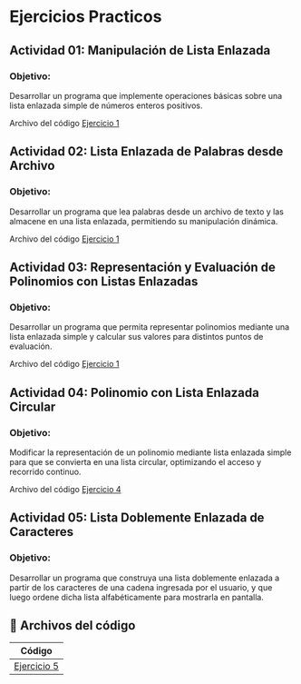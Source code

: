 # Ejercicios Practicos

## Actividad 01: Manipulación de Lista Enlazada
### Objetivo:
Desarrollar un programa que implemente operaciones básicas sobre una lista enlazada
simple de números enteros positivos.

Archivo del código 
<a href="https://github.com/MiguelPr-o/EjerciciosPracticosDeListas/blob/main/EjercicioPracticosDeLista/Ejercicio1.java">Ejercicio 1</a>

## Actividad 02: Lista Enlazada de Palabras desde Archivo
### Objetivo:
Desarrollar un programa que lea palabras desde un archivo de texto y las almacene en una
lista enlazada, permitiendo su manipulación dinámica.

Archivo del código 
<a href="https://github.com/MiguelPr-o/EjerciciosPracticosDeListas/blob/main/EjercicioPracticosDeLista/Ejercicio2.java">
Ejercicio 1
</a>

## Actividad 03: Representación y Evaluación de Polinomios con Listas Enlazadas
### Objetivo:
Desarrollar un programa que permita representar polinomios mediante una lista enlazada
simple y calcular sus valores para distintos puntos de evaluación.

Archivo del código 
<a href="https://github.com/MiguelPr-o/EjerciciosPracticosDeListas/blob/main/EjercicioPracticosDeLista/Ejercicio3.java">Ejercicio 1</a>

## Actividad 04: Polinomio con Lista Enlazada Circular
### Objetivo:
Modificar la representación de un polinomio mediante lista enlazada simple para que se
convierta en una lista circular, optimizando el acceso y recorrido continuo.

Archivo del código 
<a href="https://github.com/MiguelPr-o/EjerciciosPracticosDeListas/blob/main/EjercicioPracticosDeLista/Ejercicio4.java">Ejercicio 4</a>


## Actividad 05: Lista Doblemente Enlazada de Caracteres
### Objetivo:
Desarrollar un programa que construya una lista doblemente enlazada a partir de los
caracteres de una cadena ingresada por el usuario, y que luego ordene dicha lista
alfabéticamente para mostrarla en pantalla.


<h2>📂 Archivos del código</h2>

<table>
  <thead>
    <tr>
      <th>Código</th>
    </tr>
  </thead>
  <tbody>
    <tr>
      <td><a href="https://github.com/MiguelPr-o/EjerciciosPracticosDeListas/blob/main/EjercicioPracticosDeLista/Ejercicio5.java">Ejercicio 5</a></td>
    </tr>
  </tbody>
</table>


